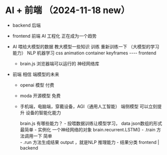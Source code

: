# AI + 前端 （2024-11-18 new）

- backend 后端

- frontend 前端 
    AI 工程化 正在成为一个趋势

- AI
    喂给大模型的数据  教大模型一些知识
    训练 重新训练一下 （大模型的学习能力） NLP 机器学习
    css animation container keyframes ---- frontend

   - brain.js 浏览器端可以运行的 神经网络库 

- 前端 相信 端模型的未来
   - openai 模型  付费
   - moda 开源模型 免费
   - 手机端，电脑端，穿戴设备，AGI（通用人工智能） 端侧模型
        可以立刻提升 设备的智能化能力
        
        brain.js 有哪些能力？
           - 投喂数据训练让模型学习， 
                data json数组的形式 最简单
           - 实例化 一个神经网络的对象
                brain.recurrent.LSTM()
           - .train 方法调用一下 简单   
           - .run 方法生成结果 output ，就是NLP 推理能力
           - 结果分类 frontend | backend